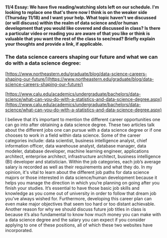 #### 11/4 Essay: We have five reading/watching slots left on our schedule. I'm looking to replace one that's there now I think is on the weaker side (Thursday 11/18) and I want your help. What topic haven't we discussed (or will discuss) within the realm of data science and/or human development that you would like covered and discussed in class? Is there a particular video or reading you are aware of that you like or think is valuable that you want the rest of the class to see/read? Briefly explain your thoughts and provide a link, if applicable.
 
### The data science careers shaping our future and what we can do with a data science degree:

[https://www.northeastern.edu/graduate/blog/data-science-careers-shaping-our-future/](https://www.northeastern.edu/graduate/blog/data-science-careers-shaping-our-future/) 

[https://www.calu.edu/academics/undergraduate/bachelors/data-science/what-can-you-do-with-a-statistics-and-data-science-degree.aspx](https://www.calu.edu/academics/undergraduate/bachelors/data-science/what-can-you-do-with-a-statistics-and-data-science-degree.aspx)
 
I believe that it’s important to mention the different career opportunities one can go into after obtaining a data science degree.  These two articles talk about the different jobs one can pursue with a data science degree or if one chooses to work in a field within data science.  Some of the career categories include: data scientist, business intelligence analyst, chief information officer, data warehouse analyst, database manager, data modeler, database developer, machine learning engineer, applications architect, enterprise architect, infrastructure architect, business intelligence (BI) developer and statistician.  Within the job categories, each job’s average salary is recorded as well as their requirements and what they do.  In my opinion, it's vital to learn about the different job paths for data science majors or those interested in data science/human development because it helps you manage the direction in which you’re planning on going after you finish your studies.  It’s essential to have those basic job skills and knowledge as you come out of university in order to follow that dream job you’ve always wished for.  Furthermore, developing this career plan can even make major objectives that seem too hard or too distant achievable.  Another reason for why we should discuss future job titles in class is because it’s also fundamental to know how much money you can make with a data science degree and the salary you can expect if you consider applying to one of these positions, all of which these two websites have incorporated.

